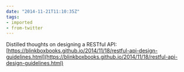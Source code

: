 ```yaml
---
date: "2014-11-21T11:10:35Z"
tags:
- imported
- from-twitter
---
```

Distilled thoughts on designing a RESTful API: [https://blinkboxbooks.github.io/2014/11/18/restful-api-design-guidelines.html](https://blinkboxbooks.github.io/2014/11/18/restful-api-design-guidelines.html)
